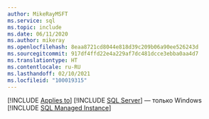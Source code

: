 ```yaml
---
author: MikeRayMSFT
ms.service: sql
ms.topic: include
ms.date: 06/11/2020
ms.author: mikeray
ms.openlocfilehash: 8eaa8721cd8044e818d39c209b06a90ee526243d
ms.sourcegitcommit: 917df4ffd22e4a229af7dc481dcce3ebba0aa4d7
ms.translationtype: HT
ms.contentlocale: ru-RU
ms.lasthandoff: 02/10/2021
ms.locfileid: "100019315"
---
```

[!INCLUDE [Applies to](../../includes/applies-md.md)] [!INCLUDE [SQL Server](./_ssnoversion.md)] — только Windows [!INCLUDE [SQL Managed Instance](../../includes/applies-to-version/_asdbmi.md)]